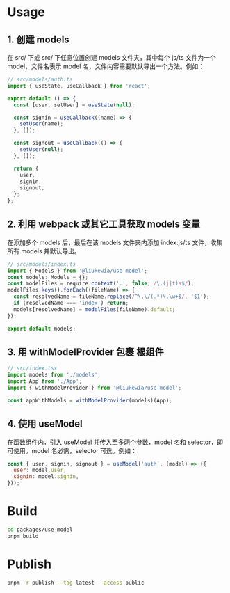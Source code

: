 # Usage

## 1. 创建 models

在 src/ 下或 src/ 下任意位置创建 models 文件夹，其中每个 js/ts 文件为一个 model，文件名表示 model 名，文件内容需要默认导出一个方法。例如：

```js
// src/models/auth.ts
import { useState, useCallback } from 'react';

export default () => {
  const [user, setUser] = useState(null);

  const signin = useCallback((name) => {
    setUser(name);
  }, []);

  const signout = useCallback(() => {
    setUser(null);
  }, []);

  return {
    user,
    signin,
    signout,
  };
};
```

## 2. 利用 webpack 或其它工具获取 models 变量

在添加多个 models 后，最后在该 models 文件夹内添加 index.js/ts 文件，收集所有 models 并默认导出。

```js
// src/models/index.ts
import { Models } from '@liukewia/use-model';
const models: Models = {};
const modelFiles = require.context('.', false, /\.(j|t)s$/);
modelFiles.keys().forEach((fileName) => {
  const resolvedName = fileName.replace(/^\.\/(.*)\.\w+$/, '$1');
  if (resolvedName === 'index') return;
  models[resolvedName] = modelFiles(fileName).default;
});

export default models;
```

## 3. 用 withModelProvider 包裹 根组件

```js
// src/index.tsx
import models from './models';
import App from './App';
import { withModelProvider } from '@liukewia/use-model';

const appWithModels = withModelProvider(models)(App);
```

## 4. 使用 useModel

在函数组件内，引入 useModel 并传入至多两个参数，model 名和 selector，即可使用。model 名必需，selector 可选。例如：

```js
const { user, signin, signout } = useModel('auth', (model) => ({
  user: model.user,
  signin: model.signin,
}));
```

# Build

```bash
cd packages/use-model
pnpm build
```

# Publish

```bash
pnpm -r publish --tag latest --access public
```
